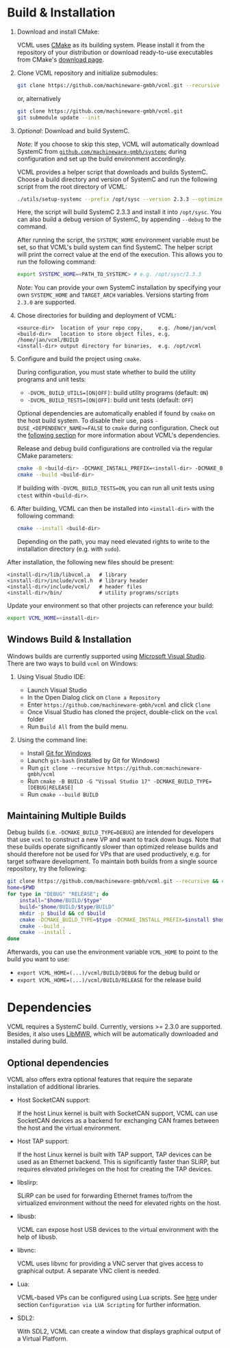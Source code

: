 # Build & Installation

1. Download and install CMake:

   VCML uses [CMake](https://cmake.org/) as its building system. Please install it from the repository of your
   distribution or download ready-to-use executables from CMake's [download page](https://cmake.org/download/).

2. Clone VCML repository and initialize submodules:

    ```sh
    git clone https://github.com/machineware-gmbh/vcml.git --recursive
    ```
    or, alternatively
    ```sh
    git clone https://github.com/machineware-gmbh/vcml.git
    git submodule update --init
    ```

3. *Optional*: Download and build SystemC.

    *Note:*
    If you choose to skip this step, VCML will automatically download
    SystemC from [`github.com/machineware-gmbh/systemc`](https://github.com/machineware-gmbh/systemc) during configuration
    and set up the build environment accordingly.

    VCML provides a helper script that downloads and builds SystemC. Choose a
    build directory and version of SystemC and run the following script from the root
    directory of VCML:
    ```sh
    ./utils/setup-systemc --prefix /opt/sysc --version 2.3.3 --optimize
    ```
    Here, the script will build SystemC 2.3.3 and install it into `/opt/sysc`.
    You can also build a debug version of SystemC, by appending `--debug` to the command.

    After running the script, the `SYSTEMC_HOME` environment variable must be set, so that
    VCML's build system can find SystemC. The helper script will print the correct value
    at the end of the execution.
    This allows you to run the following command:
    ```sh
    export SYSTEMC_HOME=<PATH_TO_SYSTEMC> # e.g. /opt/sysc/2.3.3
    ```

    *Note:*
    You can provide your own SystemC installation by specifying your own
    `SYSTEMC_HOME` and `TARGET_ARCH` variables. Versions starting from `2.3.0`
    are supported.


4. Chose directories for building and deployment of VCML:

    ```
    <source-dir>  location of your repo copy,     e.g. /home/jan/vcml
    <build-dir>   location to store object files, e.g. /home/jan/vcml/BUILD
    <install-dir> output directory for binaries,  e.g. /opt/vcml
    ```

5. Configure and build the project using `cmake`.

   During configuration, you must state whether to build the utility programs and
   unit tests:
     * `-DVCML_BUILD_UTILS=[ON|OFF]`: build utility programs (default: `ON`)
     * `-DVCML_BUILD_TESTS=[ON|OFF]`: build unit tests (default: `OFF`)

   Optional dependencies are automatically enabled if found by `cmake` on the
   host build system. To disable their use, pass `-DUSE_<DEPENDENCY_NAME>=FALSE`
   to `cmake` during configuration. Check out the [following section](#dependencies)
   for more information about VCML's dependencies.

   Release and debug build configurations are controlled via the regular
   CMake parameters:
   ```sh
   cmake -B <build-dir> -DCMAKE_INSTALL_PREFIX=<install-dir> -DCMAKE_BUILD_TYPE=RELEASE <source-dir>
   cmake --build <build-dir>
   ```
   If building with `-DVCML_BUILD_TESTS=ON`, you can run all unit tests using
   `ctest` within `<build-dir>`.

6. After building, VCML can then be installed into `<install-dir>` with the
   following command:

   ```sh
   cmake --install <build-dir>
   ```
   Depending on the path, you may need elevated rights to write to the installation directory (e.g. with `sudo`).

After installation, the following new files should be present:
```
<install-dir>/lib/libvcml.a   # library
<install-dir>/include/vcml.h  # library header
<install-dir>/include/vcml/   # header files
<install-dir>/bin/            # utility programs/scripts
```
Update your environment so that other projects can reference your build:
```sh
export VCML_HOME=<install-dir>
```

## Windows Build & Installation

Windows builds are currently supported using
[Microsoft Visual Studio](https://visualstudio.microsoft.com/).
There are two ways to build `vcml` on Windows:

1. Using Visual Studio IDE:
   - Launch Visual Studio
   - In the Open Dialog click on `Clone a Repository`
   - Enter `https://github.com/machineware-gmbh/vcml` and click `Clone`
   - Once Visual Studio has cloned the project, double-click on the `vcml` folder
   - Run `Build All` from the build menu.

2. Using the command line:
   - Install [Git for Windows](https://git-scm.com/download/win)
   - Launch `git-bash` (installed by Git for Windows)
   - Run `git clone --recursive https://github.com:machineware-gmbh/vcml`
   - Run `cmake -B BUILD -G "Visual Studio 17" -DCMAKE_BUILD_TYPE=[DEBUG|RELEASE]`
   - Run `cmake --build BUILD`

## Maintaining Multiple Builds

Debug builds (i.e. `-DCMAKE_BUILD_TYPE=DEBUG`) are intended for developers
that use `vcml` to construct a new VP and want to track down bugs.
Note that these builds operate significantly slower than optimized release
builds and should therefore not be used for VPs that are used productively,
e.g. for target software development. To maintain both builds from a single
source repository, try the following:
```sh
git clone https://github.com/machineware-gmbh/vcml.git --recursive && cd vcml
home=$PWD
for type in "DEBUG" "RELEASE"; do
    install="$home/BUILD/$type"
    build="$home/BUILD/$type/BUILD"
    mkdir -p $build && cd $build
    cmake -DCMAKE_BUILD_TYPE=$type -DCMAKE_INSTALL_PREFIX=$install $home
    cmake --build .
    cmake --install .
done
```
Afterwards, you can use the environment variable `VCML_HOME` to point to the
build you want to use:
* `export VCML_HOME=(...)/vcml/BUILD/DEBUG` for the debug build or
* `export VCML_HOME=(...)/vcml/BUILD/RELEASE` for the release build

# Dependencies

VCML requires a SystemC build. Currently, versions >= 2.3.0 are supported.
Besides, it also uses [LibMWR](https://github.com/machineware-gmbh/mwr), which will be
automatically downloaded and installed during build.

## Optional dependencies

VCML also offers extra optional features that require the separate installation of
additional libraries.
    
  - Host SocketCAN support:

    If the host Linux kernel is built with SocketCAN support, VCML can use SocketCAN
    devices as a backend for exchanging CAN frames between the host and the virtual
    environment.
    
  - Host TAP support:

    If the host Linux kernel is built with TAP support, TAP devices can be used as
    an Ethernet backend. This is significantly faster than SLiRP, but requires
    elevated privileges on the host for creating the TAP devices.

  - libslirp:

    SLiRP can be used for forwarding Ethernet frames to/from the virtualized
    environment without the need for elevated rights on the host.

  - libusb:

    VCML can expose host USB devices to the virtual environment with the help of
    libusb.
    
  - libvnc:

    VCML uses libvnc for providing a VNC server that gives access to graphical
    output. A separate VNC client is needed.

  - Lua:

    VCML-based VPs can be configured using Lua scripts. See [here](lua.md) under
    section `Configuration via LUA Scripting` for further information.
    
  - SDL2:

    With SDL2, VCML can create a window that displays graphical output of
    a Virtual Platform.
